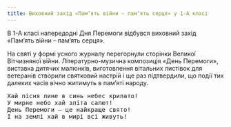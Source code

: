 ```yaml
---
title: Виховний захід «Пам’ять війни – пам’ять серця» у 1-А класі
---
```


В 1-А класі напередодні Дня Перемоги відбувся виховний захід «Пам’ять війни – пам’ять серця».

На святі у формі усного журналу перегорнули сторінки Великої Вітчизняної війни. Літературно-музична композиція «День Перемоги», виставка дитячих малюнків, виготовлення вітальних листівок для ветеранів створили святковий настрій і ще раз підтвердили, що події тих далеких часів вічно житимуть в пам’яті народу.

<pre>
Хай пісня лине в синь небес крилато!
У мирне небо хай зліта салют!
День Перемоги – це найкраще свято!
І на землі хай в мирі всі живуть!
</pre>

<slideshow id="_/72157648764753500" />
